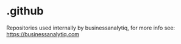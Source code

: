 # .github
Repositories used internally by businessanalytiq, for more info see: https://businessanalytiq.com
